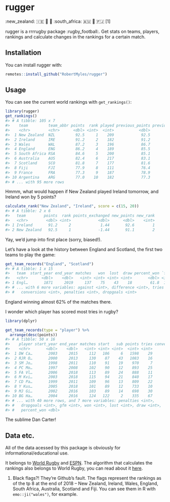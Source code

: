 
<!-- README.md is generated from README.Rmd. Please edit that file -->

# rugger

:new\_zealand: :ireland: 🏴󠁧󠁢󠁷󠁬󠁳󠁿 🏴󠁧󠁢󠁥󠁮󠁧󠁿 :south\_africa: :australia:
🏴󠁧󠁢󠁳󠁣󠁴󠁿 :fiji: \[1\]

rugger is a rrrrugby package :rugby\_football:. Get stats on teams,
players, rankings and calculate changes in the rankings for a certain
match.

## Installation

You can install rugger with:

``` r
remotes::install_github("RobertMyles/rugger")
```

## Usage

You can see the current world rankings with `get_rankings()`:

``` r
library(rugger)
get_rankings()
#> # A tibble: 105 x 7
#>    team         team_abbr points  rank played previous_points previous_rank
#>    <chr>        <chr>      <dbl> <int>  <int>           <dbl>         <int>
#>  1 New Zealand  NZL         92.5     1    209            92.5             1
#>  2 Ireland      IRE         91.2     2    182            91.2             2
#>  3 Wales        WAL         87.2     3    196            86.7             3
#>  4 England      ENG         86.2     4    189            85.5             4
#>  5 South Africa RSA         84.6     5    200            85.1             5
#>  6 Australia    AUS         82.4     6    217            83.1             6
#>  7 Scotland     SCO         81.8     7    177            81.6             7
#>  8 Fiji         FJI         77.9     8    111            76.4            10
#>  9 France       FRA         77.3     9    187            78.9             8
#> 10 Argentina    ARG         77.0    10    182            77.3             9
#> # ... with 95 more rows
```

Hmmm, what would happen if New Zealand played Ireland tomorrow, and
Ireland won by 5 points?

``` r
calculate_rank("New Zealand", "Ireland", score = c(15, 20))
#> # A tibble: 2 x 6
#>   team        points  rank points_exchanged new_points new_rank
#>   <chr>        <dbl> <int>            <dbl>      <dbl>    <int>
#> 1 Ireland       91.2     2             1.44       92.6        1
#> 2 New Zealand   92.5     1            -1.44       91.1        2
```

Yay, we’d jump into first place (sorry, biased\!).

Let’s have a look at the history between England and Scotland, the first
two teams to play the game:

``` r
get_team_records("England", "Scotland")
#> # A tibble: 1 x 15
#>   team  start_year end_year matches   won  lost  draw percent_won `for`
#>   <chr>      <dbl>    <dbl>   <int> <int> <int> <int>       <dbl> <int>
#> 1 Engl…       1871     2019     137    75    43    18        61.8  1636
#> # ... with 6 more variables: against <int>, difference <int>, tries <int>,
#> #   conversions <int>, penalties <int>, dropgoals <int>
```

England winning almost 62% of the matches there.

I wonder which player has scored most tries in rugby?

``` r
library(dplyr)

get_team_records(type = "player") %>% 
  arrange(desc(points))
#> # A tibble: 50 x 16
#>    player start_year end_year matches start   sub points tries conversions
#>    <chr>       <dbl>    <dbl>   <int> <int> <int>  <int> <int>       <int>
#>  1 DW Ca…       2003     2015     112   106     6   1598    29         293
#>  2 RJR O…       2000     2013     130    87    43   1083    16         176
#>  3 SM Jo…       1998     2011     110    91    19    970     7         160
#>  4 PC Mo…       1997     2008     102    90    12    893    25         153
#>  5 FA Vl…       2006     2018     113    89    24    888    11         159
#>  6 M Kvi…       2003     2018     115    94    21    840    17         148
#>  7 CD Pa…       1999     2011     109    96    13    809    22          90
#>  8 Y Kus…       2005     2018     101    89    12    733    10         136
#>  9 MJ Gi…       2002     2016     103    89    14    698    30         106
#> 10 BG Ha…       2004     2016     124   122     2    335    67           0
#> # ... with 40 more rows, and 7 more variables: penalties <int>,
#> #   dropgoals <int>, gfm <int>, won <int>, lost <int>, draw <int>,
#> #   percent_won <dbl>
```

The sublime Dan Carter\!

## Data etc.

All of the data acessed by this package is obviously for
informational/educational use.

It belongs to [World Rugby](https://www.world.rugby/rankings/mru) and
[ESPN](http://stats.espnscrum.com/statsguru/rugby/stats/index.html). The
algorithm that calculates the rankings also belongs to World Rugby, you
can read about it [here](https://www.world.rugby/rankings/explanation).

1.  Black flags?\! They’re Github’s fault. The flags represent the
    rankings as of the tp 8 at the end of 2018 – New Zealand, Ireland,
    Wales, England, South Africa, Australia, Scotland and Fiji. You can
    see them in R with `emo::ji("wales")`, for example.

